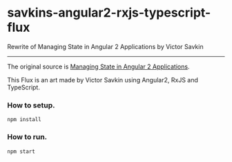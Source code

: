 # savkins-angular2-rxjs-typescript-flux
Rewrite of Managing State in Angular 2 Applications by Victor Savkin

---

The original source is 
[Managing State in Angular 2 Applications](http://victorsavkin.com/post/137821436516/managing-state-in-angular-2-applications).

This Flux is an art made by Victor Savkin using Angular2, RxJS and TypeScript.

### How to setup.
```
npm install
```

### How to run.
```
npm start
```